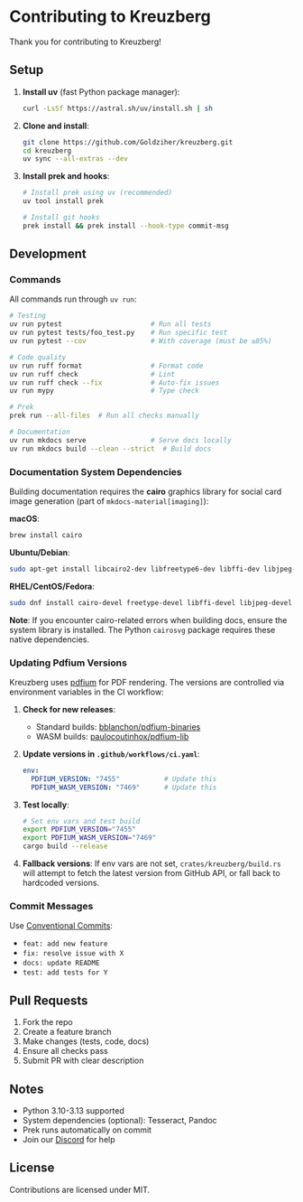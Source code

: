 # Contributing to Kreuzberg

Thank you for contributing to Kreuzberg!

## Setup

1. **Install uv** (fast Python package manager):

    ```bash
    curl -LsSf https://astral.sh/uv/install.sh | sh
    ```

1. **Clone and install**:

    ```bash
    git clone https://github.com/Goldziher/kreuzberg.git
    cd kreuzberg
    uv sync --all-extras --dev
    ```

1. **Install prek and hooks**:

    ```bash
    # Install prek using uv (recommended)
    uv tool install prek

    # Install git hooks
    prek install && prek install --hook-type commit-msg
    ```

## Development

### Commands

All commands run through `uv run`:

```bash
# Testing
uv run pytest                      # Run all tests
uv run pytest tests/foo_test.py    # Run specific test
uv run pytest --cov                # With coverage (must be ≥85%)

# Code quality
uv run ruff format                 # Format code
uv run ruff check                  # Lint
uv run ruff check --fix            # Auto-fix issues
uv run mypy                        # Type check

# Prek
prek run --all-files  # Run all checks manually

# Documentation
uv run mkdocs serve                # Serve docs locally
uv run mkdocs build --clean --strict  # Build docs
```

### Documentation System Dependencies

Building documentation requires the **cairo** graphics library for social card image generation (part of `mkdocs-material[imaging]`):

**macOS**:
```bash
brew install cairo
```

**Ubuntu/Debian**:
```bash
sudo apt-get install libcairo2-dev libfreetype6-dev libffi-dev libjpeg-dev libpng-dev libz-dev
```

**RHEL/CentOS/Fedora**:
```bash
sudo dnf install cairo-devel freetype-devel libffi-devel libjpeg-devel libpng-devel zlib-devel
```

**Note**: If you encounter cairo-related errors when building docs, ensure the system library is installed. The Python `cairosvg` package requires these native dependencies.

### Updating Pdfium Versions

Kreuzberg uses [pdfium](https://pdfium.googlesource.com/pdfium/) for PDF rendering. The versions are controlled via environment variables in the CI workflow:

1. **Check for new releases**:
   - Standard builds: [bblanchon/pdfium-binaries](https://github.com/bblanchon/pdfium-binaries/releases)
   - WASM builds: [paulocoutinhox/pdfium-lib](https://github.com/paulocoutinhox/pdfium-lib/releases)

2. **Update versions in `.github/workflows/ci.yaml`**:
   ```yaml
   env:
     PDFIUM_VERSION: "7455"           # Update this
     PDFIUM_WASM_VERSION: "7469"      # Update this
   ```

3. **Test locally**:
   ```bash
   # Set env vars and test build
   export PDFIUM_VERSION="7455"
   export PDFIUM_WASM_VERSION="7469"
   cargo build --release
   ```

4. **Fallback versions**: If env vars are not set, `crates/kreuzberg/build.rs` will attempt to fetch the latest version from GitHub API, or fall back to hardcoded versions.

### Commit Messages

Use [Conventional Commits](https://www.conventionalcommits.org/):

- `feat: add new feature`
- `fix: resolve issue with X`
- `docs: update README`
- `test: add tests for Y`

## Pull Requests

1. Fork the repo
1. Create a feature branch
1. Make changes (tests, code, docs)
1. Ensure all checks pass
1. Submit PR with clear description

## Notes

- Python 3.10-3.13 supported
- System dependencies (optional): Tesseract, Pandoc
- Prek runs automatically on commit
- Join our [Discord](https://discord.gg/pXxagNK2zN) for help

## License

Contributions are licensed under MIT.

